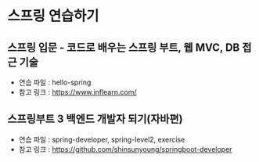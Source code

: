 # 스프링 연습하기


## 스프링 입문 - 코드로 배우는 스프링 부트, 웹 MVC, DB 접근 기술 
* 연습 파일 : hello-spring
* 참고 링크 : https://www.inflearn.com/
  

## 스프링부트 3 백엔드 개발자 되기(자바편)
* 연습 파일 : spring-developer, spring-level2, exercise
* 참고 링크 : https://github.com/shinsunyoung/springboot-developer
